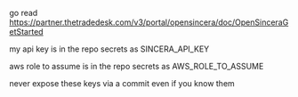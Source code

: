 go read https://partner.thetradedesk.com/v3/portal/opensincera/doc/OpenSinceraGetStarted

my api key is in the repo secrets as SINCERA_API_KEY

aws role to assume is in the repo secrets as AWS_ROLE_TO_ASSUME

never expose these keys via a commit even if you know them
